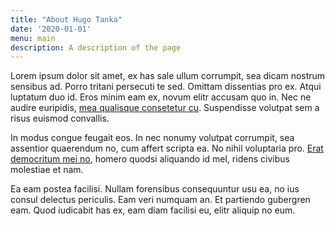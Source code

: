 ```yaml
---
title: "About Hugo Tanka"
date: '2020-01-01'
menu: main
description: A description of the page
---
```


Lorem ipsum dolor sit amet, ex has sale ullum corrumpit, sea dicam nostrum sensibus ad. Porro tritani persecuti te sed. Omittam dissentias pro ex. Atqui luptatum duo id. Eros minim eam ex, novum elitr accusam quo in. Nec ne audire euripidis, [mea qualisque consetetur cu](https://example.com). Suspendisse volutpat sem a risus euismod convallis.

In modus congue feugait eos. In nec nonumy volutpat corrumpit, sea assentior quaerendum no, cum affert scripta ea. No nihil voluptaria pro. [Erat democritum mei no](https://example.com), homero quodsi aliquando id mel, ridens civibus molestiae et nam.

Ea eam postea facilisi. Nullam forensibus consequuntur usu ea, no ius consul delectus periculis. Eam veri numquam an. Et partiendo gubergren eam. Quod iudicabit has ex, eam diam facilisi eu, elitr aliquip no eum.
